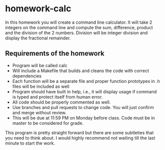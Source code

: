 # homework-calc

In this homework you will create a command line calculator.  It will take 2 integers on the command line and compute the sum, difference, product and the division of the 2 numbers.  Division will be integer division and display the fractional remainder.

## Requirements of the homework

* Program will be called calc
* Will include a Makefile that builds and cleans the code with correct dependencies
*  Each function will be a separate file and proper function prototypes in .h files will be included as well
*  Program should have built in help, i.e., it will display usage if command is typed and protect itself from human error.
*  All code should be properly commented as well.
*  Use branches and pull requests to change code.  You will just confirm and merge without review.
* This will be due at 11:59 PM on Monday before class.  Code must be in master to be considered for grade.

This program is pretty straight forward but there are some subtleties that you need to think about.  I would highly recommend not waiting till the last minute to start the work.
